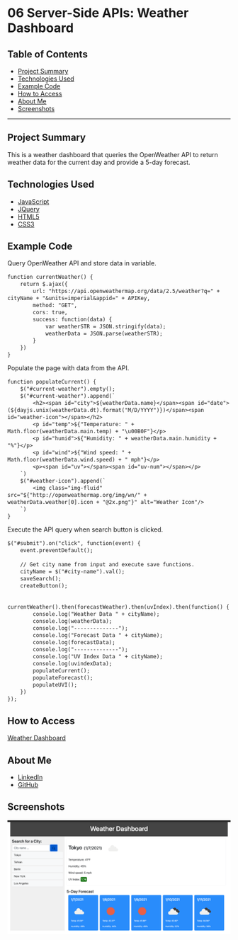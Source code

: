 # 06 Server-Side APIs: Weather Dashboard

## Table of Contents
* [Project Summary](##project-summary)
* [Technologies Used](##technologies-used)
* [Example Code](##example-code)
* [How to Access](##how-to-access)
* [About Me](##about-me)
* [Screenshots](##screenshots)
---

## Project Summary
This is a weather dashboard that queries the OpenWeather API to return weather data for the current day and provide a 5-day forecast.

## Technologies Used
* [JavaScript](https://developer.mozilla.org/en-US/docs/Web/JavaScript)
* [JQuery](https://jquery.com/)
* [HTML5](https://developer.mozilla.org/en-US/docs/Web/Guide/HTML/HTML5)
* [CSS3](https://developer.mozilla.org/en-US/docs/Archive/CSS3)

## Example Code
Query OpenWeather API and store data in variable.
```
function currentWeather() {
    return $.ajax({
        url: "https://api.openweathermap.org/data/2.5/weather?q=" + cityName + "&units=imperial&appid=" + APIKey,
        method: "GET",
        cors: true,
        success: function(data) {
            var weatherSTR = JSON.stringify(data);
            weatherData = JSON.parse(weatherSTR);
        }
    })
}
```
Populate the page with data from the API.
```
function populateCurrent() {
    $("#current-weather").empty();
    $("#current-weather").append(`
        <h2><span id="city">${weatherData.name}</span><span id="date">(${dayjs.unix(weatherData.dt).format("M/D/YYYY")})</span><span id="weather-icon"></span></h2>
        <p id="temp">${"Temperature: " + Math.floor(weatherData.main.temp) + "\u00B0F"}</p>
        <p id="humid">${"Humidity: " + weatherData.main.humidity + "%"}</p>
        <p id="wind">${"Wind speed: " + Math.floor(weatherData.wind.speed) + " mph"}</p>
        <p><span id="uv"></span><span id="uv-num"></span></p>
    `)
    $("#weather-icon").append(`
        <img class="img-fluid" src="${"http://openweathermap.org/img/wn/" + weatherData.weather[0].icon + "@2x.png"}" alt="Weather Icon"/>
    `)
}
```
Execute the API query when search button is clicked.
```
$("#submit").on("click", function(event) {
    event.preventDefault();

    // Get city name from input and execute save functions.
    cityName = $("#city-name").val();
    saveSearch();
    createButton();

    currentWeather().then(forecastWeather).then(uvIndex).then(function() {
        console.log("Weather Data " + cityName);
        console.log(weatherData);
        console.log("--------------");
        console.log("Forecast Data " + cityName);
        console.log(forecastData);
        console.log("--------------");
        console.log("UV Index Data " + cityName);
        console.log(uvindexData);
        populateCurrent();
        populateForecast();
        populateUVI();
    })
});
```


## How to Access
[Weather Dashboard](https://profjjk.github.io/weather-dashboard/)

## About Me
* [LinkedIn](www.linkedin.com/in/the-real-jordan-kelly)
* [GitHub](https://github.com/profjjk)

## Screenshots
![Weather Dashboard](img/weather-dashboard.png)